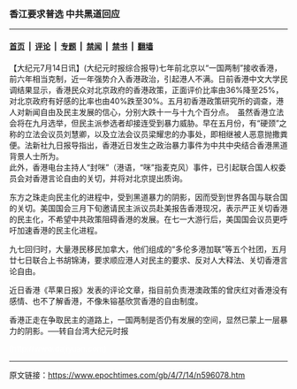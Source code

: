 ### 香江要求普选 中共黑道回应

---

#### [首页](../../../..?n596078) &nbsp;|&nbsp; [评论](../../../../../epoch-comment?n596078) &nbsp;|&nbsp; [专题](../../../../../epoch-special?n596078) &nbsp;|&nbsp; [禁闻](../../../../../epoch-news?n596078) &nbsp;|&nbsp; [禁书](../../../../../books?n596078) &nbsp;|&nbsp; [翻墙](https://github.com/gfw-breaker/nogfw/blob/master/README.md?n596078)


<div class="post_content" id="artbody" itemprop="articleBody">
 <!-- article content begin -->
 <p>
  【大纪元7月14日讯】(大纪元时报综合报导)七年前北京以“一国两制”接收香港，前六年相当克制，近一年强势介入香港政治，引起港人不满。日前香港中文大学民调结果显示，香港民众对北京政府的香港政策，正面评价比率由36%降至25%，对北京政府有好感的比率也由40%跌至30%。五月初香港政策研究所的调查，港人对新闻自由及民主发展的信心，分别大跌十一与十九个百分点。　虽然香港立法会将在九月选举，但民主派参选者却接连受到暴力威胁。早在五月份，有“硬颈”之称的立法会议员刘慧卿，以及立法会议员梁耀忠的办事处，即相继被人恶意抛撒粪便。法新社九日报导指出，香港近日发生之政治暴力事件为中共中央结合香港黑道背景人士所为。
  <br/>
  此外，香港电台主持人“封咪”（港语，“咪”指麦克风）事件，已引起联合国人权委员会对香港言论自由的关切，并将对北京提出质询。
 </p>
 <p>
  东方之珠走向民主化的进程中，受到黑道暴力的阴影，因而受到世界各国与联合国的关切。美国国会三月下旬邀请民主派议员赴美报告香港现况，表示严正关切香港的民主化，不希望中共政策阻碍香港的发展。在七一大游行后，美国国会议员更呼吁加速香港的民主化进程。
 </p>
 <p>
  九七回归时，大量港民移民加拿大，他们组成的“多伦多港加联”等五个社团，五月廿七日联合上书胡锦涛，要求顺应港人对民主的要求、反对人大释法、关切香港言论自由。
 </p>
 <p>
  近日香港《苹果日报》发表的评论文章，指目前负责港澳政策的曾庆红对香港没有感情、也不了解香港，不像朱镕基欣赏香港的自由制度。
 </p>
 <p>
  香港正走在争取民主的道路上，一国两制是否仍有发展的空间，显然已蒙上一层暴力的阴影。──转自台湾大纪元时报
 </p>
 <p>
  <font color="#ffffff">
   (http://www.dajiyuan.com)
  </font>
 </p>
 <!-- article content end -->
 <div id="below_article_ad">
 </div>
</div>


---

原文链接：https://www.epochtimes.com/gb/4/7/14/n596078.htm